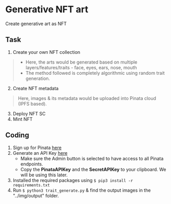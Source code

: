 # Generative NFT art

Create generative art as NFT

## Task

1. Create your own NFT collection
> - Here, the arts would be generated based on multiple layers/features/traits - face, eyes, ears, nose, mouth
> - The method followed is completely algorithmic using random trait generation.
<!-- TODO: There is another method which is based on AI -->
2. Create NFT metadata
> Here, images & its metadata would be uploaded into Pinata cloud (IPFS based).

3. Deploy NFT SC
4. Mint NFT

## Coding

1. Sign up for Pinata [here](https://www.pinata.cloud/)
2. Generate an API Key [here](https://app.pinata.cloud/keys)
   - Make sure the Admin button is selected to have access to all Pinata endpoints.
   - Copy the **PinataAPIKey** and the **SecretAPIKey** to your clipboard. We will be using this later.
3. Installed the required packages using `$ pip3 install -r requirements.txt`
4. Run `$ python3 trait_generate.py` & find the output images in the "../img/output" folder.
